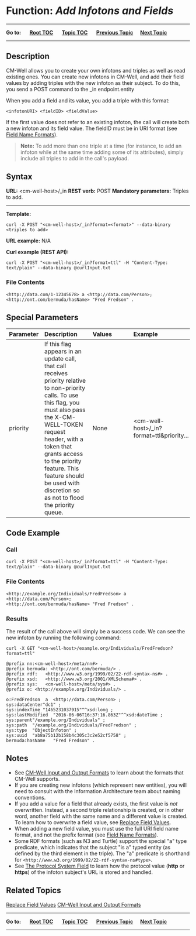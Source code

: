 # Function: *Add Infotons and Fields* #

----

**Go to:** &nbsp;&nbsp;&nbsp;&nbsp; [**Root TOC**](CM-Well.RootTOC.md) &nbsp;&nbsp;&nbsp;&nbsp; [**Topic TOC**](API.TOC.md) &nbsp;&nbsp;&nbsp;&nbsp; [**Previous Topic**](API.Subscribe.Unsubscribe.md)&nbsp;&nbsp;&nbsp;&nbsp; [**Next Topic**](API.Update.ReplaceFieldValues.md)  

----

## Description ##
CM-Well allows you to create your own infotons and triples as well as read existing ones. You can create new infotons in CM-Well, and add their field values by adding triples with the new infoton as their subject. To do this, you send a POST command to the _in endpoint.entity

When you add a field and its value, you add a triple with this format:

    <infotonURI> <fieldID> <fieldValue>

If the first value does not refer to an existing infoton, the call will create both a new infoton and its field value. The fieldID must be in URI format (see [Field Name Formats](API.FieldNameFormats.md)).

>**Note:** 
To add more than one triple at a time (for instance, to add an infoton while at the same time adding some of its attributes), simply include all triples to add in the call's payload.

## Syntax ##

**URL:** \<cm-well-host\>/_in
**REST verb:** POST
**Mandatory parameters:** Triples to add.

----------

**Template:**

    curl -X POST "<cm-well-host>/_in?format=<format>" --data-binary <triples to add>

**URL example:** N/A

**Curl example (REST API):**

    curl -X POST "<cm-well-host>/_in?format=ttl" -H "Content-Type: text/plain" --data-binary @curlInput.txt

### File Contents ###
    <http://data.com/1-12345678> a <http://data.com/Person>; 
    <http://ont.com/bermuda/hasName> "Fred Fredson" .

## Special Parameters ##

Parameter | Description&nbsp;&nbsp;&nbsp;&nbsp;&nbsp;&nbsp; | Values&nbsp;&nbsp;&nbsp;&nbsp;&nbsp;&nbsp;&nbsp;&nbsp;&nbsp;&nbsp; | Example
:----------|:-------------|:--------|:---------
priority | If this flag appears in an update call, that call receives priority relative to non-priority calls. To use this flag, you must also pass the X-CM-WELL-TOKEN request header, with a token that grants access to the priority feature. This feature should be used with discretion so as not to flood the priority queue. | None | \<cm-well-host\>/_in?format=ttl&priority...

## Code Example ##

### Call ###

    curl -X POST "<cm-well-host>/_in?format=ttl" -H "Content-Type: text/plain" --data-binary @curlInput.txt

### File Contents ###
    <http://example.org/Individuals/FredFredson> a <http://data.com/Person>; 
    <http://ont.com/bermuda/hasName> "Fred Fredson" .

### Results ###

The result of the call above will simply be a success code. We can see the new infoton by running the following command:

    curl -X GET "<cm-well-host>/example.org/Individuals/FredFredson?format=ttl"
    
    @prefix nn:<cm-well-host>/meta/nn#> .
    @prefix bermuda: <http://ont.com/bermuda/> .
    @prefix rdf:   <http://www.w3.org/1999/02/22-rdf-syntax-ns#> .
    @prefix xsd:   <http://www.w3.org/2001/XMLSchema#> .
    @prefix sys:   <cm-well-host>/meta/sys#> .
    @prefix o: <http://example.org/Individuals/> .
    
    o:FredFredson  a  <http://data.com/Person> ;
    sys:dataCenter"dc1" ;
    sys:indexTime "1465231037915"^^xsd:long ;
    sys:lastModified  "2016-06-06T16:37:16.863Z"^^xsd:dateTime ;
    sys:parent"/example.org/Individuals" ;
    sys:path  "/example.org/Individuals/FredFredson" ;
    sys:type  "ObjectInfoton" ;
    sys:uuid  "ab8a75b12b158b4c305c3c2e52cf5758" ;
    bermuda:hasName   "Fred Fredson" .    

## Notes ##

* See [CM-Well Input and Output Formats](API.InputAndOutputFormats.md) to learn about the formats that CM-Well supports.
* If you are creating new infotons (which represent new entities), you will need to consult with the Information Architecture team about naming conventions. 
* If you add a value for a field that already exists, the first value is *not* overwritten. Instead, a second triple relationship is created, or in other word, another field with the same name and a different value is created. To learn how to overwrite a field value, see [Replace Field Values](API.Update.ReplaceFieldValues.md).
* When adding a new field value, you must use the full URI field name format, and not the prefix format (see [Field Name Formats](API.FieldNameFormats.md)).
* Some RDF formats (such as N3 and Turtle) support the special "a" type predicate, which indicates that the subject "is a" typed entity (as defined by the third element in the triple). The "a" predicate is shorthand for `<http://www.w3.org/1999/02/22-rdf-syntax-ns#type>`.
* See [The Protocol System Field](API.ProtocolSystemField.md) to learn how the protocol value (**http** or **https**) of the infoton subject's URL is stored and handled.

## Related Topics ##
[Replace Field Values](API.Update.ReplaceFieldValues.md)
[CM-Well Input and Output Formats](API.InputAndOutputFormats.md)


----

**Go to:** &nbsp;&nbsp;&nbsp;&nbsp; [**Root TOC**](CM-Well.RootTOC.md) &nbsp;&nbsp;&nbsp;&nbsp; [**Topic TOC**](API.TOC.md) &nbsp;&nbsp;&nbsp;&nbsp; [**Previous Topic**](API.Subscribe.Unsubscribe.md)&nbsp;&nbsp;&nbsp;&nbsp; [**Next Topic**](API.Update.ReplaceFieldValues.md)  

----